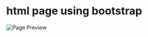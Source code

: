 # html page using bootstrap


![Page Preview](https://github.com/sgrmshrsm7/webprogramminglab/blob/master/sem3/Pract2/Images/page_preview.png)
